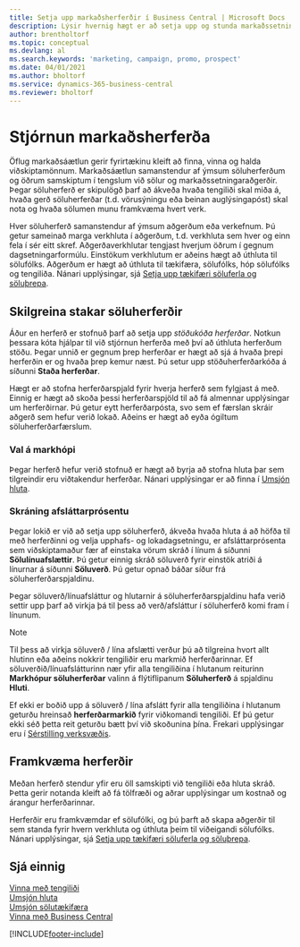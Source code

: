 ```yaml
---
title: Setja upp markaðsherferðir í Business Central | Microsoft Docs
description: Lýsir hvernig hægt er að setja upp og stunda markaðssetningarherferðir í Business Central til að hjálpa þér að koma auga á og laða að viðföng og varðveita viðskiptamenn.
author: brentholtorf
ms.topic: conceptual
ms.devlang: al
ms.search.keywords: 'marketing, campaign, promo, prospect'
ms.date: 04/01/2021
ms.author: bholtorf
ms.service: dynamics-365-business-central
ms.reviewer: bholtorf
---
```

# <a name="managing-marketing-campaigns"></a>Stjórnun markaðsherferða
Öflug markaðsáætlun gerir fyrirtækinu kleift að finna, vinna og halda viðskiptamönnum. Markaðsáætlun samanstendur af ýmsum söluherferðum og öðrum samskiptum í tengslum við sölur og markaðssetningaraðgerðir. Þegar söluherferð er skipulögð þarf að ákveða hvaða tengiliði skal miða á, hvaða gerð söluherferðar (t.d. vörusýningu eða beinan auglýsingapóst) skal nota og hvaða sölumen munu framkvæma hvert verk.

Hver söluherferð samanstendur af ýmsum aðgerðum eða verkefnum. Þú getur sameinað marga verkhluta í aðgerðum, t.d. verkhluta sem hver og einn fela í sér eitt skref. Aðgerðaverkhlutar tengjast hverjum öðrum í gegnum dagsetningarformúlu. Einstökum verkhlutum er aðeins hægt að úthluta til sölufólks. Aðgerðum er hægt að úthluta til tækifæra, sölufólks, hóp sölufólks og tengiliða. Nánari upplýsingar, sjá [Setja upp tækifæri söluferla og söluþrepa](marketing-how-setup-opportunity-sales-cycles-stages.md).

## <a name="defining-individual-campaigns"></a>Skilgreina stakar söluherferðir
Áður en herferð er stofnuð þarf að setja upp *stöðukóða herferðar*. Notkun þessara kóta hjálpar til við stjórnun herferða með því að úthluta herferðum stöðu. Þegar unnið er gegnum þrep herferðar er hægt að sjá á hvaða þrepi herferðin er og hvaða þrep kemur næst. Þú setur upp stöðuherferðarkóða á síðunni **Staða herferðar**.

Hægt er að stofna herferðarspjald fyrir hverja herferð sem fylgjast á með. Einnig er hægt að skoða þessi herferðarspjöld til að fá almennar upplýsingar um herferðirnar.
Þú getur eytt herferðarpósta, svo sem ef færslan skráir aðgerð sem hefur verið lokað. Aðeins er hægt að eyða ógiltum söluherferðarfærslum.

### <a name="selecting-the-target-audience"></a>Val á markhópi
Þegar herferð hefur verið stofnuð er hægt að byrja að stofna hluta þar sem tilgreindir eru viðtakendur herferðar. Nánari upplýsingar er að finna í [Umsjón hluta](marketing-segments.md).

### <a name="registering-discount-percentages"></a>Skráning afsláttarprósentu
Þegar lokið er við að setja upp söluherferð, ákveða hvaða hluta á að höfða til með herferðinni og velja upphafs- og lokadagsetningu, er afsláttarprósenta sem viðskiptamaður fær af einstaka vörum skráð í línum á síðunni **Sölulínuafslættir**. Þú getur einnig skráð söluverð fyrir einstök atriði á línurnar á síðunni **Söluverð**. Þú getur opnað báðar síður frá söluherferðarspjaldinu.

 Þegar söluverð/línuafsláttur og hlutarnir á söluherferðarspjaldinu hafa verið settir upp þarf að virkja þá til þess að verð/afsláttur í söluherferð komi fram í línunum.

> [!NOTE]  
>   Til þess að virkja söluverð / lína afslætti verður þú að tilgreina hvort allt hlutinn eða aðeins nokkrir tengiliðir eru markmið herferðarinnar. Ef söluverðið/línuafslátturinn nær yfir alla tengiliðina í hlutanum reiturinn **Markhópur söluherferðar** valinn á flýtiflipanum **Söluherferð** á spjaldinu **Hluti**.

Ef ekki er boðið upp á söluverð / lína afslátt fyrir alla tengiliðina í hlutanum geturðu hreinsað **herferðarmarkið** fyrir viðkomandi tengiliði. Ef þú getur ekki séð þetta reit geturðu bætt því við skoðunina þína. Frekari upplýsingar eru í [Sérstilling verksvæðis](ui-personalization-user.md).

## <a name="conducting-campaigns"></a>Framkvæma herferðir
Meðan herferð stendur yfir eru öll samskipti við tengiliði eða hluta skráð. Þetta gerir notanda kleift að fá tölfræði og aðrar upplýsingar um kostnað og árangur herferðarinnar.

Herferðir eru framkvæmdar ef sölufólki, og þú þarft að skapa aðgerðir til sem standa fyrir hvern verkhluta og úthluta þeim til viðeigandi sölufólks. Nánari upplýsingar, sjá [Setja upp tækifæri söluferla og söluþrepa](marketing-how-setup-opportunity-sales-cycles-stages.md).

## <a name="see-also"></a>Sjá einnig
[Vinna með tengiliði](marketing-contacts.md)  
[Umsjón hluta](marketing-segments.md)  
[Umsjón sölutækifæra](marketing-manage-sales-opportunities.md)  
[Vinna með Business Central](ui-work-product.md)  


[!INCLUDE[footer-include](includes/footer-banner.md)]
